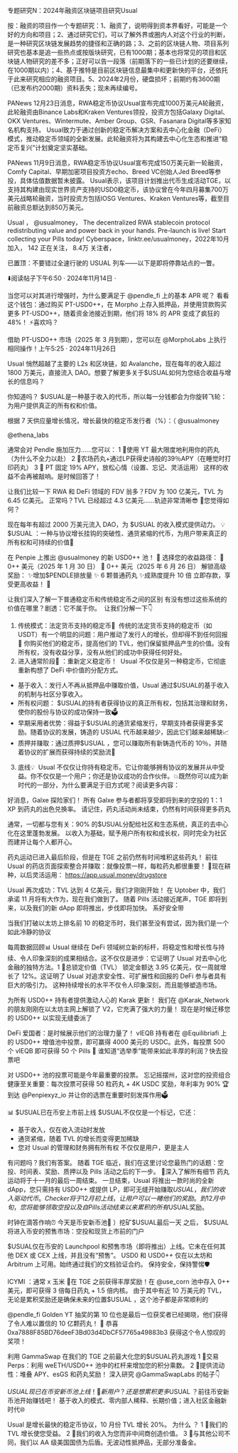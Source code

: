 专题研究N：2024年融资区块链项目研究Usual

按：融资的项目作一个专题研究：1、融资了，说明得到资本界看好，可能是一个好的方向和项目；2、通过研究它们，可以了解外界或圈内人对这个行业的判断，是一种研究区块链发展趋势的捷径和正确的路；3、之前的区块链人物、项目系列研究也基本是追一些热点或按版块研究，已有1000期；基本也将常见的项目和区块链人物研究的差不多；正好可以告一段落（前期落下的一些已计划的还要继续，在1000期以内）；4、基于推特是目前区块链信息最集中和更新快的平台，还依托于此来研究相应的融资项目。5、2024年2月份，硬盘损坏；前期约有3600期（已发布约2000期）资料丢失；现未再续编号。

PANews 12月23日消息，RWA稳定币协议Usual宣布完成1000万美元A轮融资，此轮融资由Binance Labs和Kraken Ventures领投，投资方包括Galaxy Digital、OKX Ventures、Wintermute、Amber Group、GSR、Fasanara Digital等多家知名机构支持。
Usual致力于通过创新的稳定币解决方案和去中心化金融（DeFi）模式，推动稳定币领域的全新发展。此轮融资将为其构建去中心化生态和推进“稳定币复兴”计划奠定坚实基础。

PANews 11月9日消息，RWA稳定币协议Usual宣布完成150万美元新一轮融资，Comfy Capital、早期加密项目投资方echo、Breed VC创始人Jed Breed等参投，具体估值数据暂未披露。
Usual表示，该项目计划推出代币生成活动TGE，以支持其构建由现实世界资产支持的USD0稳定币，该协议曾在今年四月募集700万美元战略轮融资，当时投资方包括IOSG Ventures、Kraken Ventures等，截至目前融资总额达到850万美元。

Usual
，
@usualmoney，
The decentralized RWA stablecoin protocol redistributing value and power back in your hands.
 Pre-launch is live! Start collecting your Pills today!
Cyberspace，linktr.ee/usualmoney，2022年10月 加入，
142 正在关注，
8.4万 关注者，


已置顶：不要错过全速行驶的 USUAL 列车——以下是即将停靠站点的一瞥。

⬇️阅读帖子下午6:50 · 2024年11月14日
·

当您可以对其进行增强时，为什么要满足于
@pendle_fi
上的基本 APR 呢？
看看这个钱包：通过购买 PT-USD0++，在 Morpho 上存入抵押品，并使用贷款购买更多 PT-USD0++，随着资金池接近到期，他们将 18% 的 APR 变成了疯狂的 48%！ ⚡喜欢吗？

借助 PT-USD0++ 市场（2025 年 3 月到期），您可以在
@MorphoLabs
上执行相同操作！上午5:25 · 2024年11月26日

 Usual 悄然超越了主要的 L2s 和区块链，如 Avalanche，现在每年的收入超过 1800 万美元，直接流入 DAO。想要了解更多关于$USUAL如何为您结合收益与增长的信息吗？

你知道吗？ $USUAL是一种基于收入的代币，所以每一分钱都会为你旋转飞轮：为用户提供真正的所有权和价值。

根据 7 天供应量增长情况，增长最快的稳定币发行者（%）：（ 
@usualmoney
 
@ethena_labs

通常会对 Pendle 施加压力……您可以：
1 ⃣使用 YT 最大限度地利用你的药丸（为什么不全力以赴）
2 ⃣农场药丸+通过LP获得史诗般的39％APY（在睡觉时打印药丸）
3 ⃣ PT 固定 19% APY，放松心情（设置、忘记、灵活运用）
这样的收益不会再被敲响。是时候回答了！

让我们比较一下 RWA 和 DeFi 领域的 FDV
翁多？FDV 为 100 亿美元，TVL 为 6.45 亿美元。
正常吗？TVL 已经超过 4.3 亿美元……轨迹非常清晰😎
👀您觉得如何？

现在每年有超过 2000 万美元流入 DAO，为 $USUAL 的收入模式提供动力。
💡 $USUAL ：一种与协议增长挂钩的突破性、通货紧缩的代币，为用户带来真正的所有权和可持续的价值🚀

在 Penpie 上推出
@usualmoney
的新 USD0++ 池！ 🚀
选择您的收益路径：
🔹 0++ 美元（2025 年 1 月 30 日）
🔹 0++ 美元（2025 年 6 月 26 日）
解锁高级奖励：
✨增加$PENDLE排放量
✨ 6 颗普通药丸
✨成熟度提升 10 倍
立即存款，享受更高收益！ 💫

让我们深入了解一下普通稳定币和传统稳定币之间的区别
​
有没有想过这些系统的价值在哪里？剧透：它不属于你。
​
让我们分解一下👇
​
1. 传统模式：法定货币支持的稳定币🏦
​
传统的法定货币支持的稳定币（如 USDT）有一个明显的问题：用户推动了发行人的增长，但却得不到任何回报🚫
​
你购买他们的稳定币，提高他们的 TVL，他们保留抵押品产生的价值。没有所有权，没有收益分享，没有从他们的成功中获得任何好处。
​
2. 进入通常阶段🚀 ：重新定义稳定币！
​
Usual 不仅仅是另一种稳定币，它彻底重新构想了 DeFi 中价值的分配方式。
​
- 基于收入：发行人不再从抵押品中赚取价值，Usual 通过$USUAL的基于收入的机制与社区分享收入。
​
- 所有权问题： $USUAL的持有者获得协议的真正所有权，包括其治理和财务，使你的股份与协议的成功保持一致🗳️
​
- 早期采用者优势：得益于$USUAL的通货紧缩发行，早期支持者获得更多奖励。随着协议的发展，铸造的 USUAL 代币越来越少，因此它们越来越稀缺📈
​
- 质押并赚取：通过质押$USUAL ，您可以赚取所有新铸造代币的 10％，并随着协议的扩展而获得持续的奖励流🎁
​
3. 底线💡
​
Usual 不仅仅让你持有稳定币。它让你能够拥有协议的发展并从中受益。你不仅仅是一个用户；你还是协议成功的合作伙伴。
​
💥既然你可以成为新时代的一部分，为什么要满足于旧方式呢？阅读更多内容：

好消息，Galxe 探险家们！
所有 Galxe 参与者都将享受即将到来的空投的 1：1 XP 到药丸的出色兑换率。
请记住，药丸活动尚未结束，仍然有时间获得更多药丸

通常，一切都与您有关：90% 的$USUAL分配给社区和生态系统，真正的去中心化在这里蓬勃发展。
以收入为基础，赋予用户所有权和成长权，同时完全为社区而建并让每个人都开心。

药丸运动已进入最后阶段，但是在 TGE 之前仍然有时间堆积这些药丸！
前往 Usual 的药店页面探索整合并赚取：就像投票一样，每粒药丸都很重要！
💊现在耕种，以后灵活运用： https://app.usual.money/drugstore

Usual 再次成功：TVL 达到 4 亿美元，我们才刚刚开始！
在 Uptober 中，我们承诺 11 月将有大作为，现在我们做到了。
随着 Pills 活动接近尾声，TGE 即将到来，以及我们的新 dApp 即将推出，步伐即将加快。
系好安全带

当我们打破以太坊上排名前 10 的稳定币时，我们甚至没有尝试，因为我们是一个如此冷静的协议

每周数据回顾📊
Usual 继续在 DeFi 领域树立新的标杆，将稳定性和增长性与持续、令人印象深刻的成果相结合。这不仅仅是进步：它证明了 Usual 对去中心化金融的独特方法。1 ⃣总锁定价值（TVL）
锁定金额达 3.95 亿美元，仅一周就增长了 12%。这证明了 Usual 对追求安全性、可扩展性和回报的 DeFi 参与者具有巨大的吸引力。
这种持续增长的水平不仅令人印象深刻，而且能够塑造市场。

为所有 USD0++ 持有者提供激动人心的 Karak 更新！
我们在
@Karak_Network
的朋友刚刚在以太坊主网上解锁了 V2，它充满了强大的力量！
现在是时候迁移您的 USD0++ 以实现无缝委派了

DeFi 爱国者：是时候展示他们的治理力量了！
vlEQB 持有者在
@Equilibriafi
上的 USD0++ 增值池中投票，即可赢得 4000 美元的 USDC。此外，每投票 500 个 vlEQB 即可获得 50 个 Pills 👀
谁知道“选举季”能带来如此丰厚的利润？快去投票吧

对 USD0++ 池的投票可能是今年最重要的投票。
忘记摇摆州，这对您的投资组合健康至关重要：每次投票可获得 50 粒药丸 + 4K USDC 奖励，年利率为 90% 🏆
到达
@Penpiexyz_io
并让你的选票在重要时刻发挥作用🗳️

📊 $USUAL已在币安上市前上线
$USUAL不仅仅是一个标记，它还：
- 基于收入，仅在收入流动时发放
- 通货紧缩，随着 TVL 的增长而变得更加稀缺
- 您对 Usual 的管理和财务拥有所有权
不仅仅是用户，更是主人

有问题吗？我们有答案。
随着 TGE 临近，我们在这里讨论您最热门的话题：空投、时间表、奖励、质押以及 Pills 活动之后的下一步。
🧵深入了解所有细节
药丸运动将于十一月的最后一周结束。
一旦结束，Usual 将推出一款时尚的全新 dApp，您只需持有 USD0++ 或提供 LP，即可无缝开始赚取$USUAL ，我们的收入驱动代币。Checker 将于 12 月初上线，让用户可以一睹他们的奖励。到 12 月中旬，您将能够领取空投以及自 Pills 活动结束以来累积的所有$USUAL奖励。

时钟在滴答作响⏰
今天是币安新币池🌱 ）挖矿$USUAL最后一天
之后， $USUAL将进入币安的预售市场：空投和现货上市前的门户


$USUAL仅在币安的 Launchpool 和预售市场（即将推出）上线。它未在任何其他 DEX 或 CEX 上线，并且没有“预售”。
USD0 和 USD0++ 仅在以太坊和 Arbitrum 上可用。始终通过我们的文档验证合约。
保持安全，保持警惕🛡️

 ICYMI ：通常 x 玉米
🌽在 TGE 之前获得丰厚奖励！在
@use_corn
池中存入 0++ 美元，即可获得 3 倍每日药丸 + 1.5 倍内核。
由于其中有近 10 万美元的 TVL，无论是累积奖励还是确保未来的位置$USUAL ，这个池子都是非常顺利的


@pendle_fi
 Golden YT 抽奖的第 10 位也是最后一位获奖者已经揭晓，他们获得了令人难以置信的 10 亿颗药丸！ 💊
恭喜 0xa7888F85BD76deeF3Bd03d4DbCF57765a49883b3 获得这个令人惊叹的奖项！

利用 GammaSwap 在我们的 TGE 之前最大化您的$USUAL药丸游戏
1 ⃣交易 Perps：利用 weETH/USD0++ 池中的杠杆来增加您的积分乘数。
2 ⃣提供流动性：堆叠 APY、esGS 和药丸奖励！
深入研究
@GammaSwapLabs
的帖子👇

 $USUAL现已在币安新币池上线！ 🔔
新用户？还是想累积更多$USUAL ？前往币安新币池开始赚钱吧！
基于收入的模式、零内部人稀释、长期价值；进入社区金融新时代🌐

Usual 是增长最快的稳定币协议，10 月份 TVL 增长 20%。
为什么 ？
1 ⃣我们的 TVL 增长使您受益。
2 ⃣我们的收入为您而非中间商创造价值。
3 ⃣与其他公司不同，我们以 AA 级美国国债为后盾。无波动性抵押品，无部分准备金。

